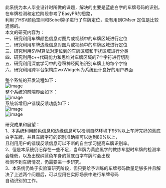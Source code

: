 此系统为本人毕业设计时所做的课题，解决的主要是蓝底白字的车牌号码的识别。在车牌检测和定位阶段参考了EasyPR的思路，<br>
利用了HSV颜色空间和Sobel算子进行了车牌定位，没有用到CMser 定位是比较遗憾的。<br>
本文的研究内容为：<br>
一、研究利用车牌颜色信息对图片或视频中的车牌区域进行定位<br>
二、研究利用车牌边缘信息对图片或视频中的车牌区域进行定位<br>
三、研究利用SVM算法对定位到的车牌区域和干扰区域进行分类<br>
四、研究利用c++代码能力和思维对车牌区域的7个字符进行切割<br>
五、研究利用深度学习中的卷积神经网络识别车牌上的每个字符 <br>
六、研究利用跨平台架构库wxWidgets为系统设计良好的用户界面<br>

整个系统的开发流程如下： <br>
![image](https://github.com/BBuf/Automatic-recognition-system-of-license-plate-number/blob/master/Screenshots/1.png)<br>
整个系统的前端界面如下：<br>
![image](https://github.com/BBuf/Automatic-recognition-system-of-license-plate-number/blob/master/Screenshots/2.png)<br>
系统新增用户错误反馈功能如下：<br>
![image](https://github.com/BBuf/Automatic-recognition-system-of-license-plate-number/blob/master/Screenshots/3.png)<br>
![image](https://github.com/BBuf/Automatic-recognition-system-of-license-plate-number/blob/master/Screenshots/4.png)<br>

研究成果和展望：<br>
1、本系统利用颜色信息和边缘信息可以检测自然环境下95%以上车牌完好的蓝底白字车牌，并且车牌字符的识别准确率可以达到80%以上，<br>
且利用用户的错误反馈信息可以不断的自主学习提高车牌识别率。 <br>
2、但是本系统仍旧存在一些不足，当车牌为黄底黑字的教练车型时车牌的检测率会降低，以及出现纯蓝色车身的蓝底白字车牌时会出现<br>
检测不到车牌情况，仍需要进一步研究。 <br>
3、本系统仍处于实验室研究阶段，但只要给予训练的车牌号码数量足够多并且解决了上述两个问题后，可以应用在实际场景中进行车牌号码<br>
自动识别的工作。<br>